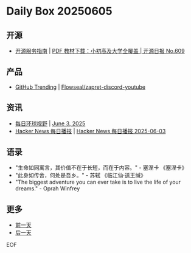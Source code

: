 # Daily Box 20250605

## 开源
- [开源服务指南](https://osguider.com/blog/) | [PDF 教材下载：小初高及大学全覆盖 | 开源日报 No.609](https://osguider.com/blog/post/daily/daily-609/)

## 产品
- [GitHub Trending](https://github.com/trending?since=daily) | [Flowseal/zapret-discord-youtube](https://github.com/Flowseal/zapret-discord-youtube)

## 资讯
- [每日环球视野](https://idai.ly/) | [June 3, 2025](http://m.idai.ly/se/a193iG?1748880000)
- [Hacker News 每日播报](https://hacker-news.agi.li/) | [Hacker News 每日播报 2025-06-03](https://hacker-news.agi.li/post/2025-06-03)

## 语录
- "生命如同寓言，其价值不在于长短，而在于内容。" - 塞涅卡 《塞涅卡》
- "此身如传舍，何处是吾乡。" - 苏轼 《临江仙·送王缄》
- "The biggest adventure you can ever take is to live the life of your dreams." - Oprah Winfrey

## 更多
- [前一天](daily-box-20250604.md)
- [后一天](daily-box-20250606.md)

EOF